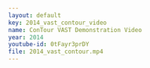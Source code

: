 ```yaml
---
layout: default
key: 2014_vast_contour_video
name: ConTour VAST Demonstration Video
year: 2014
youtube-id: 0tFayr3prDY
file: 2014_vast_contour.mp4
---
```

